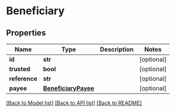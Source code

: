 # Beneficiary

## Properties
Name | Type | Description | Notes
------------ | ------------- | ------------- | -------------
**id** | **str** |  | [optional] 
**trusted** | **bool** |  | [optional] 
**reference** | **str** |  | [optional] 
**payee** | [**BeneficiaryPayee**](BeneficiaryPayee.md) |  | [optional] 

[[Back to Model list]](../README.md#documentation-for-models) [[Back to API list]](../README.md#documentation-for-api-endpoints) [[Back to README]](../README.md)


